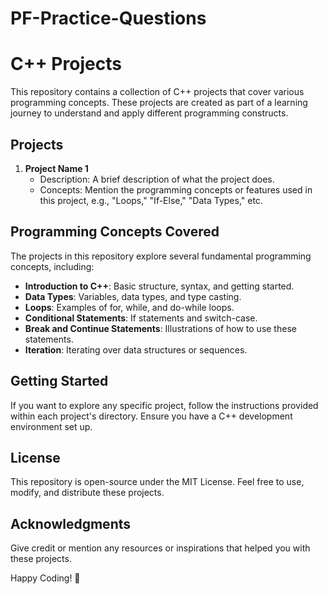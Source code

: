 # PF-Practice-Questions

# C++ Projects

This repository contains a collection of C++ projects that cover various programming concepts. These projects are created as part of a learning journey to understand and apply different programming constructs.

## Projects

1. **Project Name 1**
   - Description: A brief description of what the project does.
   - Concepts: Mention the programming concepts or features used in this project, e.g., "Loops," "If-Else," "Data Types," etc.


## Programming Concepts Covered

The projects in this repository explore several fundamental programming concepts, including:

- **Introduction to C++**: Basic structure, syntax, and getting started.
- **Data Types**: Variables, data types, and type casting.
- **Loops**: Examples of for, while, and do-while loops.
- **Conditional Statements**: If statements and switch-case.
- **Break and Continue Statements**: Illustrations of how to use these statements.
- **Iteration**: Iterating over data structures or sequences.

## Getting Started

If you want to explore any specific project, follow the instructions provided within each project's directory. Ensure you have a C++ development environment set up.

## License

This repository is open-source under the MIT License. Feel free to use, modify, and distribute these projects.

## Acknowledgments

Give credit or mention any resources or inspirations that helped you with these projects.

Happy Coding! 🚀
